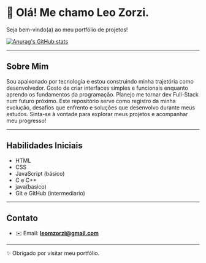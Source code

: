 # 👋 Olá! Me chamo Leo Zorzi.

Seja bem-vindo(a) ao meu portfólio de projetos!

[![Anurag's GitHub stats](https://github-readme-stats.vercel.app/api?username=leozorzii)](https://github.com/leozorzii/github-readme-stats)

---

##  Sobre Mim

Sou apaixonado por tecnologia e estou construindo minha trajetória como desenvolvedor. Gosto de criar interfaces simples e funcionais enquanto aprendo os fundamentos da programação.
Planejo me tornar dev Full-Stack num futuro próximo.
Este repositório serve como registro da minha evolução, desafios que enfrento e soluções que desenvolvo durante meus estudos. Sinta-se à vontade para explorar meus projetos e acompanhar meu progresso!

---

##  Habilidades Iniciais

- HTML
- CSS
- JavaScript (básico)
- C e C++
- java(basico)
- Git e GitHub (intermediario)
---

## Contato
- ✉️ Email: **leomzorzi@gmail.com**
---

✨ Obrigado por visitar meu portfólio.
